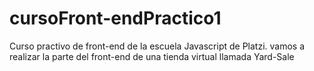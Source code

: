 # cursoFront-endPractico1
Curso practivo de front-end de la escuela Javascript de Platzi.
vamos a realizar la parte del front-end de una tienda virtual llamada Yard-Sale

